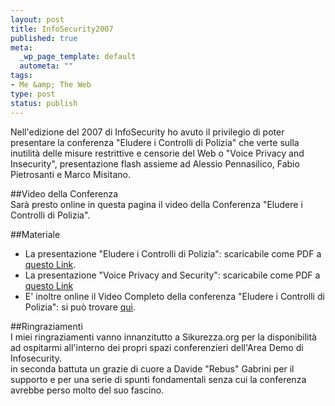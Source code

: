 ```yaml
--- 
layout: post
title: InfoSecurity2007
published: true
meta: 
  _wp_page_template: default
  autometa: ""
tags: 
- Me &amp; The Web
type: post
status: publish
---
```

Nell'edizione del 2007 di InfoSecurity ho avuto il privilegio di poter presentare la conferenza "Eludere i Controlli di Polizia" che verte sulla inutilità  delle misure restrittive e censorie del Web o "Voice Privacy and Insecurity", presentazione flash assieme ad Alessio Pennasilico, Fabio Pietrosanti e Marco Misitano.  
  
##Video della Conferenza  
Sarà  presto online in questa pagina il video della Conferenza "Eludere i Controlli di Polizia".  
  
  
##Materiale
* La presentazione "Eludere i Controlli di Polizia": scaricabile come PDF a [questo Link](http://www.lastknight.com/conference/i07%20-%20Matteo%20Flora%20-%20Eludere%20i%20Controlli%20di%20Polizia.pdf).
* La presentazione "Voice Privacy and Security": scaricabile come PDF a [questo Link](http://www.lastknight.com/conference/i07%20-%20Flora%20Misitano%20Pennasilico%20Pietrosanti%20-%20Voice%20Privacy%20Security.pdf)    
* E' inoltre online il Video Completo della conferenza "Eludere i Controlli di Polizia": si può trovare [qui](http://www.lastknight.com/2007/03/03/eludere-i-controlli-di-polizia-il-video-completo/).  
    
##Ringraziamenti  
I miei ringraziamenti vanno innanzitutto a Sikurezza.org per la disponibilità  ad ospitarmi all'interno dei propri spazi conferenzieri dell'Area Demo di Infosecurity.  
in seconda battuta un grazie di cuore a Davide "Rebus" Gabrini per il supporto e per una serie di spunti fondamentali senza cui la conferenza avrebbe perso molto del suo fascino. 
